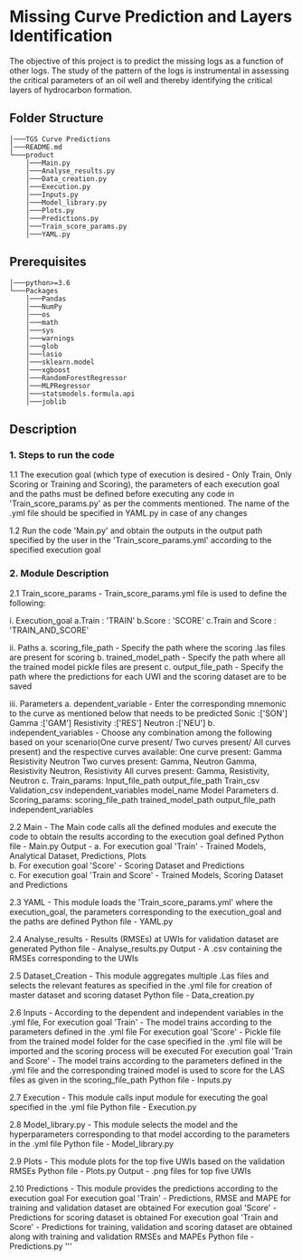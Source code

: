 # Missing Curve Prediction and Layers Identification

The objective of this project is to predict the missing logs as a function of other logs. 
The study of the pattern of the logs is instrumental in assessing the critical parameters of an oil well and thereby identifying the critical layers of hydrocarbon formation.

## Folder Structure</br>

```
│───TGS Curve Predictions
│───README.md
└───product
	│───Main.py
	│───Analyse_results.py
	│───Data_creation.py
	│───Execution.py
	│───Inputs.py	
	│───Model_library.py
	│───Plots.py
	│───Predictions.py		
	│───Train_score_params.py
	│───YAML.py
```

## Prerequisites

```
│───python>=3.6
└───Packages
    │───Pandas
    │───NumPy
    │───os
    │───math
    │───sys
    │───warnings
    │───glob
    │───lasio
    │───sklearn.model
    │───xgboost
    │───RandomForestRegressor
    │───MLPRegressor
    │───statsmodels.formula.api
    │───joblib
```

## Description

### 1. Steps to run the code
	
1.1 The execution goal (which type of execution is desired - Only Train, Only Scoring or Training and Scoring), the parameters of each execution goal and the paths must be defined before executing any code in 'Train_score_params.py' as per the comments mentioned. The name of the .yml file should be specified in YAML.py in case of any changes </br>
	
1.2 Run the code 'Main.py' and obtain the outputs in the output path specified by the user in the 'Train_score_params.yml' according to the specified execution goal </br>

### 2. Module Description

2.1 Train_score_params - Train_score_params.yml file is used to define the following:

  i. Execution_goal
  	a.Train           : 'TRAIN'
  	b.Score           : 'SCORE'
  	c.Train and Score : 'TRAIN_AND_SCORE'
	
  ii. Paths
  	a. scoring_file_path - Specify the path where the scoring .las files are present for scoring
  	b. trained_model_path - Specify the path where all the trained model pickle files are present
  	c. output_file_path - Specify the path where the predictions for each UWI and the scoring dataset are to be saved

  iii. Parameters
  	a. dependent_variable - Enter the corresponding mnemonic to the curve as mentioned below that needs to be predicted 
  		Sonic       :['SON']
  		Gamma       :['GAM']
  		Resistivity :['RES']
  		Neutron     :['NEU']
  	b. independent_variables - Choose any combination among the following based on your scenario(One curve present/ Two curves present/ All curves present) and the respective curves available:
	    One curve present: 
	    	Gamma
	    	Resistivity
	    	Neutron
	    Two curves present:
	    	Gamma, Neutron
	    	Gamma, Resistivity
	    	Neutron, Resistivity
	    All curves present:
	    	Gamma, Resistivity, Neutron
	c. Train_params:
		Input_file_path
		output_file_path
		Train_csv
		Validation_csv
		independent_variables
		model_name
		Model Parameters
	d. Scoring_params:
		scoring_file_path
		trained_model_path
		output_file_path
		independent_variables
		
2.2 Main - The Main code calls all the defined modules and execute the code to obtain the results according to the execution goal defined
	Python file - Main.py
	Output - a. For execution goal 'Train' - Trained Models, Analytical Dataset, Predictions, Plots          
	         b. For execution goal 'Score' - Scoring Dataset and Predictions          
	         c. For execution goal 'Train and Score' - Trained Models, Scoring Dataset and Predictions
						
2.3 YAML - This module loads the 'Train_score_params.yml' where the execution_goal, the parameters corresponding to the execution_goal and the paths are defined
	Python file - YAML.py
			
2.4 Analyse_results - Results (RMSEs) at UWIs for validation dataset are generated
	Python file - Analyse_results.py
	Output - A .csv containing the RMSEs corresponding to the UWIs
			
2.5 Dataset_Creation - This module aggregates multiple .Las files and selects the relevant features as specified in the .yml file for creation of master dataset and scoring dataset
   	Python file - Data_creation.py
			
2.6 Inputs - According to the dependent and independent variables in the .yml file,
	For execution goal 'Train' - The model trains according to the parameters defined in the .yml file 
	For execution goal 'Score' - Pickle file from the trained model folder for the case specified in the .yml file will be imported and the scoring process will be executed
	For execution goal 'Train and Score' - The model trains according to the parameters defined in the .yml file and the corresponding trained model is used to score for the LAS files as given in the scoring_file_path
	Python file - Inputs.py
			
2.7 Execution - This module calls input module for executing the goal specified in the .yml file
	Python file - Execution.py
	
2.8	Model_library.py - This module selects the model and the hyperparameters corresponding to that model according to the parameters in the .yml file
	Python file - Model_library.py 
	
2.9 Plots - This module plots for the top five UWIs based on the validation RMSEs
	Python file - Plots.py
	Output - .png files for top five UWIs
	
2.10 Predictions  - This module provides the predictions according to the execution goal
	For execution goal 'Train' - Predictions, RMSE and MAPE for training and validation dataset are obtained 
	For execution goal 'Score' - Predictions for scoring dataset is obtained
	For execution goal 'Train and Score' - Predictions for training, validation and scoring dataset are obtained along with training and validation RMSEs and MAPEs
	Python file -  Predictions.py
'''